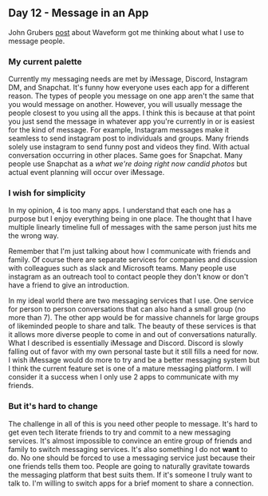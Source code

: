 ## Day 12 - Message in an App

John Grubers [post](https://daringfireball.net/2023/03/wavelength) about Waveform got me thinking about what I use to message people.

### My current palette
Currently my messaging needs are met by iMessage, Discord, Instagram DM, and Snapchat. It's funny how everyone uses each app for a different reason. The types of people you message on one app aren't the same that you would message on another. However, you will usually message the people closest to you using all the apps. I think this is because at that point you just send the message in whatever app you're currently in or is easiest for the kind of message. For example, Instagram messages make it seamless to send instagram post to individuals and groups. Many friends solely use instagram to send funny post and videos they find. With actual conversation occurring in other places. Same goes for Snapchat. Many people use Snapchat as a *what we're doing right now candid photos* but actual event planning will occur over iMessage. 

### I wish for simplicity
In my opinion, 4 is too many apps. I understand that each one has a purpose but I enjoy everything being in one place. The thought that I have multiple linearly timeline full of messages with the same person just hits me the wrong way.

Remember that I'm just talking about how I communicate with friends and family. Of course there are separate services for companies and discussion with colleagues such as slack and Microsoft teams. Many people use instagram as an outreach tool to contact people they don't know or don't have a friend to give an introduction.

In my ideal world there are two messaging services that I use. One service for person to person conversations that can also hand a small group (no more than 7). The other app would be for massive channels for large groups of likeminded people to share and talk. The beauty of these services is that it allows more diverse people to come in and out of conversations naturally. What I described is essentially iMessage and Discord. Discord is slowly falling out of favor with my own personal taste but it still fills a need for now. I wish iMessage would do more to try and be a better messaging system but I think the current feature set is one of a mature messaging platform. I will consider it a success when I only use 2 apps to communicate with my friends.

### But it's hard to change
The challenge in all of this is you need other people to message. It's hard to get even tech literate friends to try and commit to a new messaging services. It's almost impossible to convince an entire group of friends and family to switch messaging services. It's also something I do not **want** to do. No one should be forced to use a messaging service just because their one friends tells them too. People are going to naturally gravitate towards the messaging platform that best suits them. If it's someone I truly want to talk to. I'm willing to switch apps for a brief moment to share a connection.